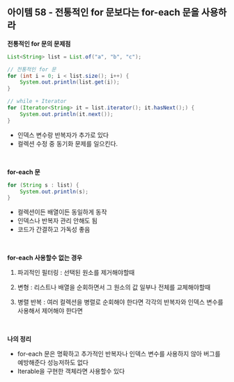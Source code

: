 ## 아이템 58 - 전통적인 for 문보다는 for-each 문을 사용하라

**전통적인 for 문의 문제점**

```java
List<String> list = List.of("a", "b", "c");

// 전통적인 for 문
for (int i = 0; i < list.size(); i++) {
    System.out.println(list.get(i));
}

// while + Iterator
for (Iterator<String> it = list.iterator(); it.hasNext();) {
    System.out.println(it.next());
}
```

- 인덱스 변수랑 반복자가 추가로 있다
- 컬렉션 수정 중 동기화 문제를 일으킨다.

<br/>

**for-each 문**
```java
for (String s : list) {
    System.out.println(s);
}
```
- 컬렉션이든 배열이든 동일하게 동작
- 인덱스나 반복자 관리 안해도 됨
- 코드가 간결하고 가독성 좋음

<br/>


**for-each 사용할수 없는 경우**
1. 파괴적인 필터링 : 선택된 원소를 제거해야할때

2. 변형 : 리스트나 배열을 순회하면서 그 원소의 값 일부나 전체를 교체해야할때

3. 병렬 반복 : 여러 컬렉션을 병렬로 순회해야 한다면 각각의 반복자와 인덱스 변수를 사용해서 제어해야 한다면



<br/>

**나의 정리**
- for-each 문은 명확하고 추가적인 반복자나 인덱스 변수를 사용하지 않아 버그를 예방해준다 성능저하도 없다
- Iterable을 구현한 객체라면 사용할수 있다 
